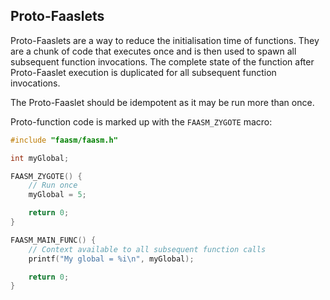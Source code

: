 ## Proto-Faaslets

Proto-Faaslets are a way to reduce the initialisation time of functions. 
They are a chunk of code that executes once and is then used to spawn all
subsequent function invocations. The complete state of the function after
Proto-Faaslet execution is duplicated for all subsequent function invocations.

The Proto-Faaslet should be idempotent as it may be run more than once.

Proto-function code is marked up with the `FAASM_ZYGOTE` macro:

```c++
#include "faasm/faasm.h"

int myGlobal;

FAASM_ZYGOTE() {
    // Run once
    myGlobal = 5;

    return 0;
}

FAASM_MAIN_FUNC() {
    // Context available to all subsequent function calls
    printf("My global = %i\n", myGlobal);

    return 0;
}
```